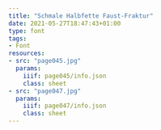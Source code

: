 ```yaml
---
title: "Schmale Halbfette Faust-Fraktur"
date: 2021-05-27T18:47:43+01:00
type: font
tags:
- Font
resources:
- src: "page045.jpg"
  params:
    iiif: page045/info.json
    class: sheet
- src: "page047.jpg"
  params:
    iiif: page047/info.json
    class: sheet
---
```

